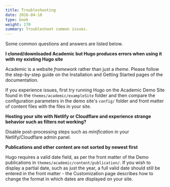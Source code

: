 ```yaml
---
title: Troubleshooting
date: 2016-04-10
type: book
weight: 170
summary: Troubleshoot common issues.
---
```


Some common questions and answers are listed below.

**I cloned/downloaded Academic but Hugo produces errors when using it with my existing Hugo site**

Academic is a website *framework* rather than just a *theme*. Please follow the step-by-step guide on the Installation and Getting Started pages of the documentation.
 
If you experience issues, first try running Hugo on the Academic Demo Site found in the `themes/academic/exampleSite` folder and then compare the configuration parameters in the demo site's `config/` folder and front matter of content files with the files in your site.

**Hosting your site with Netlify or Cloudflare and experience strange behavior such as filters not working?**

Disable post-processing steps such as *minification* in your Netlify/Cloudflare admin panel.

**Publications and other content are not sorted by newest first**

Hugo requires a valid date field, as per the front matter of the Demo publications in `themes/academic/content/publication/`. If you wish to display a partial date, such as just the year, a full valid date should still be entered in the front matter - the Customization page describes how to change the format in which dates are displayed on your site.
